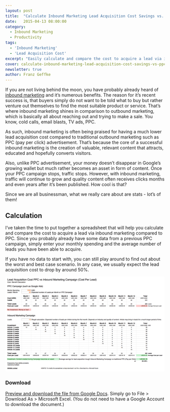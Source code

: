 ```yaml
---
layout: post
title:  "Calculate Inbound Marketing Lead Acquisition Cost Savings vs. PPC Advertising"
date:   2015-04-13 08:00:00
category:
  - Inbound Marketing
  - Productivity
tags:
  - 'Inbound Marketing'
  - 'Lead Acquisition Cost'
excerpt: "Easily calculate and compare the cost to acquire a lead via inbound marketing compared to traditional channels such as PPC (pay per click)."
cover: calculate-inbound-marketing-lead-acquisition-cost-savings-vs-ppc-advertising.jpg
newsletter: true
author: Franz Geffke
---
```


If you are not living behind the moon, you have probably already heard of [inbound marketing][inbound] and it’s numerous benefits. The reason for it’s recent success is, that buyers simply do not want to be told what to buy but rather venture out themselves to find the most suitable product or service. That’s where inbound marketing shines in comparison to outbound marketing, which is basically all about reaching out and trying to make a sale. You know, cold calls, email blasts, TV ads, PPC.

As such, inbound marketing is often being praised for having a much lower lead acquisition cost compared to traditional outbound marketing such as PPC (pay per click) advertisement. That’s because the core of a successful inbound marketing is the creation of valuable, relevant content that attracts, educated and hopefully converts visitors.

Also, unlike PPC advertisement, your money doesn’t disappear in Google’s growing wallet but much rather becomes an asset in form of content. Once your PPC campaign stops, traffic stops. However, with inbound marketing, traffic will continue to grow and quality content often receives clicks months and even years after it’s been published. How cool is that?

Since we are all businessman, what we really care about are stats - lot’s of them!

## Calculation

I’ve taken the time to put together a spreadsheet that will help you calculate and compare the cost to acquire a lead via inbound marketing compared to PPC. Since you probably already have some data from a previous PPC campaign, simply enter your monthly spending and the average number of leads you have been able to acquire.

If you have no data to start with, you can still play around to find out about the worst and best case scenario. In any case, we usually expect the lead acquisition cost to drop by around 50%.

![Spreadhsheet to calculate lead acquisition cost savongs in comparison to PPC advertising such as Google Adwords](/assets/images/archive/blog/calculate-inbound-marketing-lead-acquisition-cost-savings-vs-ppc-advertising-01.png)

### Download

[Preview and download the file from Google Docs][spreadsheet]. Simply go to File > Download As > Microsoft Excel. (You do not need to have a Google Account to download the document.)

[inbound]: /blog/entry/inbound-marketing-how-to-get-started-in-5-minutes/
[spreadsheet]: https://docs.google.com/spreadsheets/d/1-N0vYWKF4cUZlJhvty5TJ796H4Nqng66j0yfszLnSqQ/edit?usp=sharing
